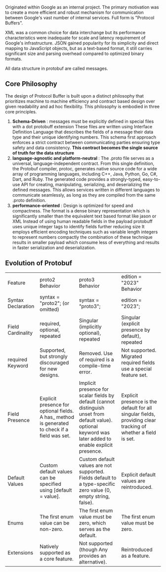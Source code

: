 Originated within Google as an internal project. The primary motivation was to create a more efficient and robust mechanism for communication between Google's vast number of internal services. Full form is "Protocol Buffers".

XML was a common choice for data interchange but its performance characteristics were inadequate for scale and latency requirement of Google's infrastructure. JSON gained popularity for its simplicity and direct mapping to JavaScript objects, but as a text-based format, it still carries significant size and parsing overhead compared to optimized binary formats.

All data structure in protobuf are called messages.

## Core Philosophy 
The design of Protocol Buffer is built upon a distinct philosophy that prioritizes machine to machine efficiency and contract based design over given readability and ad hoc flexibility. This philosophy is embodied in three core principles.
1. **Schema-Driven** :  messages must be explicitly defined in special files with a dot protobuff extension These files are written using Interface Definition Language that describes the fields of a message their data type and their unique identifying numbers. This schema first approach enforces a strict contract between communicating parties ensuring type safety and data consistency. **This contract becomes the single source of truth for the data structure**
2. **language-agnostic and platform-neutral** : The .proto file serves as a universal, language-independent contract. From this single definition, the Protobuf compiler, protoc, generates native source code for a wide array of programming languages, including C++, Java, Python, Go, C#, Dart, and Ruby. The generated code provides a strongly-typed, easy-to-use API for creating, manipulating, serializing, and deserializing the defined messages. This allows services written in different languages to communicate seamlessly, as long as they are compiled from the same .proto definition.
3. **performance-oriented** : Design is optimized for speed and compactness. The format is a dense binary representation which is significantly smaller than the equivalent text based format like jason or XML Instead of using human readable fields in the payload protobuff uses unique integer tags to identify fields further reducing size It employs efficient encoding techniques such as variable length integers to represent numbers compactly the combination of these technique results in smaller payload which consume less of everything and results in faster serialization and deserialization.


## Evolution of Protobuf

|                    |                                                                                                |                                                                                                                                                             |                                                                                                               |
| ------------------ | ---------------------------------------------------------------------------------------------- | ----------------------------------------------------------------------------------------------------------------------------------------------------------- | ------------------------------------------------------------------------------------------------------------- |
| Feature            | proto2 Behavior                                                                                | proto3 Behavior                                                                                                                                             | edition = "2023" Behavior                                                                                     |
| Syntax Declaration | syntax = "proto2"; (or omitted)                                                                | syntax = "proto3";                                                                                                                                          | edition = "2023";                                                                                             |
| Field Cardinality  | required, optional, repeated                                                                   | Singular (implicitly optional), repeated                                                                                                                    | Singular (explicit presence by default), repeated                                                             |
| required Keyword   | Supported, but strongly discouraged for new designs.                                           | Removed. Use of required is a compile-time error.                                                                                                           | Not supported. Migrated required fields use a special feature set.                                            |
| Field Presence     | Explicit presence for optional fields. A has_ method is generated to check if a field was set. | Implicit presence for scalar fields by default (cannot distinguish unset from default value). optional keyword was later added to enable explicit presence. | Explicit presence is the default for all singular fields, providing clear tracking of whether a field is set. |
| Default Values     | Custom default values can be specified using [default = value].                                | Custom default values are not supported. Fields default to a type-specific zero value (0, empty string, false).                                             | Explicit default values are reintroduced.                                                                     |
| Enums              | The first enum value can be non-zero.                                                          | The first enum value must be zero, which serves as the default.                                                                                             | The first enum value must be zero.                                                                            |
| Extensions         | Natively supported as a core feature.                                                          | Not supported (though Any provides an alternative).                                                                                                         | Reintroduced as a feature.                                                                                    |



